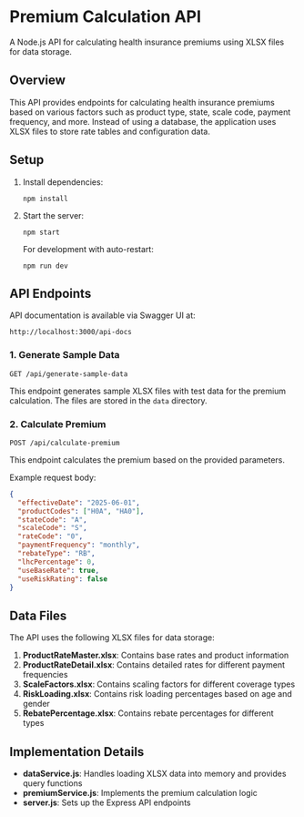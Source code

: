 # Premium Calculation API

A Node.js API for calculating health insurance premiums using XLSX files for data storage.

## Overview

This API provides endpoints for calculating health insurance premiums based on various factors such as product type, state, scale code, payment frequency, and more. Instead of using a database, the application uses XLSX files to store rate tables and configuration data.

## Setup

1. Install dependencies:
   ```
   npm install
   ```

2. Start the server:
   ```
   npm start
   ```

   For development with auto-restart:
   ```
   npm run dev
   ```

## API Endpoints

API documentation is available via Swagger UI at:
```
http://localhost:3000/api-docs
```

### 1. Generate Sample Data

```
GET /api/generate-sample-data
```

This endpoint generates sample XLSX files with test data for the premium calculation. The files are stored in the `data` directory.

### 2. Calculate Premium

```
POST /api/calculate-premium
```

This endpoint calculates the premium based on the provided parameters.

Example request body:
```json
{
  "effectiveDate": "2025-06-01",
  "productCodes": ["H0A", "HA0"],
  "stateCode": "A",
  "scaleCode": "S",
  "rateCode": "0",
  "paymentFrequency": "monthly",
  "rebateType": "RB",
  "lhcPercentage": 0,
  "useBaseRate": true,
  "useRiskRating": false
}
```

## Data Files

The API uses the following XLSX files for data storage:

1. **ProductRateMaster.xlsx**: Contains base rates and product information
2. **ProductRateDetail.xlsx**: Contains detailed rates for different payment frequencies
3. **ScaleFactors.xlsx**: Contains scaling factors for different coverage types
4. **RiskLoading.xlsx**: Contains risk loading percentages based on age and gender
5. **RebatePercentage.xlsx**: Contains rebate percentages for different types

## Implementation Details

- **dataService.js**: Handles loading XLSX data into memory and provides query functions
- **premiumService.js**: Implements the premium calculation logic
- **server.js**: Sets up the Express API endpoints